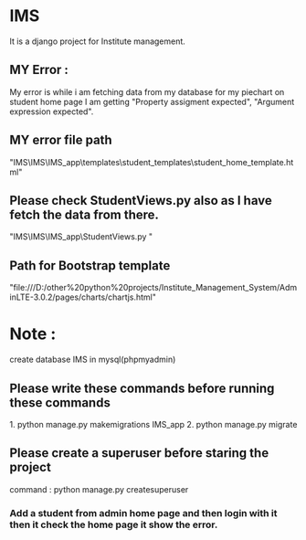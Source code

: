 # IMS
It is a django project for Institute management.


<h2>MY Error : </h2>
My error is while i am fetching data from my database for my piechart on student home page I am getting "Property assigment expected", "Argument expression expected".


<h2>MY error file path </h2>

"IMS\IMS\IMS_app\templates\student_templates\student_home_template.html"




<h2>Please check StudentViews.py also as I have fetch the data from there. </h2>

"IMS\IMS\IMS_app\StudentViews.py "




<h2>Path for Bootstrap template</h2>

"file:///D:/other%20python%20projects/Institute_Management_System/AdminLTE-3.0.2/pages/charts/chartjs.html"



<h1>Note :</h1>

create database IMS in mysql(phpmyadmin)
<h2>Please write these commands before running these commands</h2>
1. python manage.py makemigrations IMS_app
2. python manage.py migrate


<h2>Please create a superuser before staring the project </h2>

command : python manage.py createsuperuser

<h3>Add a student from admin home page and then login with it then it check the home page it show the error.</h3>





